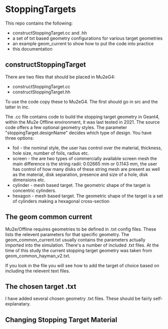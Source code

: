 # StoppingTargets

This repo contains the following:

* constructStoppingTarget.cc and .hh
* a set of txt based geometry configurations for various target geometries
* an example geom_current to show how to put the code into practice
* this documentation

## constructStoppingTarget

There are two files that should be placed in Mu2eG4:

* constructStoppingTarget.cc
* constructStoppingTarget.hh

To use the code copy these to Mu2eG4. The first should go in src and the latter in inc.

The .cc file contains code to build the stopping target geometry in Geant4, within the Mu2e Offline environment, it was last tested in 2021. The source code offers a few optional geometry styles. The parameter "stoppingTarget.designName" decides which type of design. You have three options:

* foil - the nominal style, the user has control over the material, thickness, hole size, number of foils, radius etc.
* screen - the are two types of commercially available screen mesh the main difference is the string radii: 0.02665 mm or 0.1143 mm, the user has control of how many disks of these string mesh are present as well as the material, disk separation, presence and size of a hole, disk dimensions etc.
* cylinder - mesh based target. The geometric shape of the target is concentric cylinders.
* hexagon - mesh based target. The geometric shape of the target is a set of cylinders making a hexagonal cross-section

## The geom common current

Mu2e/Offline requires geometries to be defined in .txt config files. These lists the relevent parameters for that specific geometry. The geom_common_current.txt usually contains the parameters actually imported into the simulation. There's a number of included .txt files. At the time of this study the current stopping target geometry was taken from geom_common_hayman_v2.txt.

If you look in the file you will see how to add the target of choice based on including the relevent text files.

## The chosen target .txt

I have added several chosen geometry .txt files. These should be fairly self-explanatary.

## Changing Stopping Target Material

